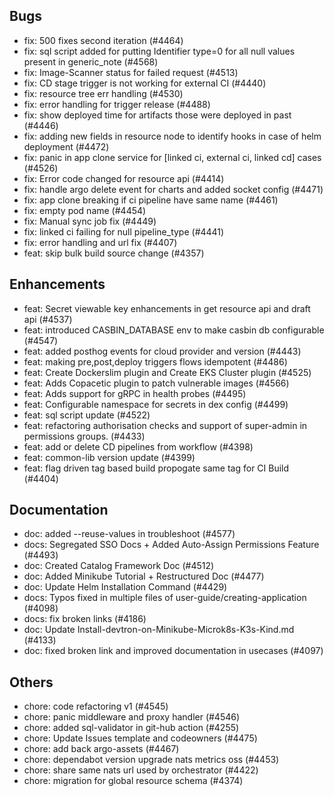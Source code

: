 ## Bugs
- fix: 500 fixes second iteration (#4464)
- fix: sql script added for putting Identifier type=0 for all null values present in generic_note (#4568)
- fix: Image-Scanner status for failed request (#4513)
- fix: CD stage trigger is not working for external CI (#4440)
- fix: resource tree err handling (#4530)
- fix: error handling for trigger release (#4488)
- fix: show deployed time for artifacts those were deployed in past (#4446)
- fix: adding new fields in resource node to identify hooks in case of helm deployment (#4472)
- fix: panic in app clone service for [linked ci, external ci, linked cd] cases (#4526)
- fix: Error code changed for resource api (#4414)
- fix: handle argo delete event for charts and added socket config (#4471)
- fix: app clone breaking if ci pipeline have same name (#4461)
- fix: empty pod name (#4454)
- fix: Manual sync job fix (#4449)
- fix: linked ci failing for null pipeline_type (#4441)
- fix: error handling and url fix (#4407)
- feat: skip bulk build source change (#4357)
## Enhancements
- feat: Secret viewable key enhancements in get resource api and draft api (#4537)
- feat: introduced CASBIN_DATABASE env to make casbin db configurable (#4547)
- feat: added posthog events for cloud provider and version (#4443)
- feat: making pre,post,deploy triggers flows idempotent (#4486)
- feat: Create Dockerslim plugin and Create EKS Cluster plugin (#4525)
- feat: Adds Copacetic plugin to patch vulnerable images  (#4566)
- feat: Adds support for gRPC in health probes (#4495)
- feat: Configurable namespace for secrets in dex config  (#4499)
- feat: sql script update (#4522)
- feat: refactoring authorisation checks and support of super-admin in permissions groups. (#4433)
- feat: add or delete CD pipelines from workflow (#4398)
- feat: common-lib version update (#4399)
- feat: flag driven tag based build propogate same tag for CI Build  (#4404)
## Documentation
- doc: added --reuse-values in troubleshoot (#4577)
- docs: Segregated SSO Docs + Added Auto-Assign Permissions Feature (#4493)
- doc: Created Catalog Framework Doc (#4512)
- doc: Added Minikube Tutorial + Restructured Doc (#4477)
- doc: Update Helm Installation Command (#4429)
- docs: Typos fixed in multiple files of user-guide/creating-application (#4098)
- docs: fix broken links (#4186)
- doc: Update Install-devtron-on-Minikube-Microk8s-K3s-Kind.md (#4133)
- doc: fixed broken link and improved documentation in usecases (#4097)
## Others
- chore: code refactoring v1 (#4545)
- chore: panic middleware and proxy handler (#4546)
- chore: added sql-validator in git-hub action (#4255)
- chore: Update Issues template and codeowners (#4475)
- chore: add back argo-assets (#4467)
- chore: dependabot version upgrade nats metrics oss (#4453)
- chore: share same nats url used by orchestrator (#4422)
- chore: migration for global resource schema (#4374)
